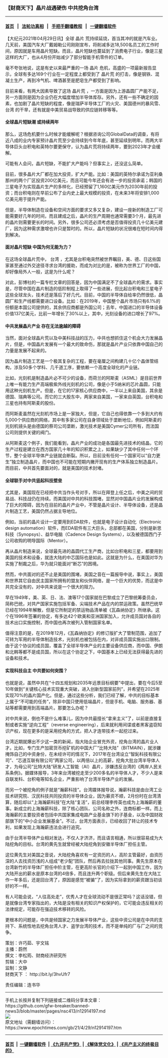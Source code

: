 ### 【财商天下】晶片战遇硬伤 中共挖角台湾
------------------------

#### [首页](https://github.com/gfw-breaker/banned-news3/blob/master/README.md) &nbsp;&nbsp;|&nbsp;&nbsp; [法轮功真相](https://github.com/begood0513/basic/blob/master/README.md)  &nbsp;&nbsp;|&nbsp;&nbsp; [手把手翻墙教程](https://github.com/gfw-breaker/guides/wiki)  &nbsp;&nbsp;|&nbsp;&nbsp; [一键翻墙软件](https://github.com/gfw-breaker/nogfw/blob/master/README.md)  



<div><p>
 【大纪元2021年04月29日讯】全球
 <ok href="https://www.epochtimes.com/gb/tag/%E6%99%B6%E7%89%87.html">
  晶片
 </ok>
 荒持续延烧，首当其冲的就是汽车业。几天前，美国汽车大厂戴姆勒公司刚刚宣布，将削减多达18,500名员工的工作时间，原因就是车用晶片短缺。而且，晶片短缺也蔓延到了消费电子行业，像是三星这样的大厂，也从4月份开始减少了部分智能手机零件的订单。
</p>
<p>
 毫不夸张地说，这是有史以来最严重的一场
 <ok href="https://www.epochtimes.com/gb/tag/%E6%99%B6%E7%89%87.html">
  晶片
 </ok>
 危机，高盛的一项最新报告显示，全球有多达169个行业在一定程度上都受到了
 <ok href="https://www.epochtimes.com/gb/tag/%E6%99%B6%E7%89%87%E8%8D%92.html">
  晶片荒
 </ok>
 的打击，像是钢铁、混凝土生产，再到冷气机、啤酒甚至是肥皂生产都受到了影响。
</p>
<p>
 目前来看，有两大因素导致了这场
 <ok href="https://www.epochtimes.com/gb/tag/%E6%99%B6%E7%89%87%E8%8D%92.html">
  晶片荒
 </ok>
 ，一方面是因为上游晶圆厂产能不足，另一方面则是因为企业仍在大幅度增加半导体库存。另外，还有一些不确定的因素，也加剧了晶片短缺的程度，像是瑞萨半导体工厂的火灾、美国德州的暴风雪、
 <ok href="https://www.epochtimes.com/gb/tag/%E5%8F%B0%E6%B9%BE.html">
  台湾
 </ok>
 的干旱，还有就是中美贸易战导致的供应链转移等等。
</p>
<h4>
 全球晶片短缺潮 或持续两年
</h4>
<p>
 那么，这场危机要什么时候才能缓解呢？根据咨询公司GlobalData的调查，有将近八成的业内专家预计晶片荒至少会持续到今年年底，甚至延续到明年。而两大半导体巨头台积电和英特尔要更保守，认为晶片荒将持续两年，要到2023年才会缓解。
</p>
<p>
 可能有人会问，晶片短缺，不能扩大产能吗？但事实上，还没这么简单。
</p>
<p>
 目前，很多晶片大厂都在加大投资，扩大产能。比如：美国的英特尔承诺为亚利桑那州的两个厂区投资200亿美元，而且可能今年还会有进一步的投资承诺；韩国的三星电子为实现晶片生产的多样化，已经预留了1,160亿美元作为2030年前的投资；而台积电则在早前公布了业内史上最大规模的投资，在未来3年将安排1,000亿美元用于提升产能。
</p>
<p>
 但是，半导体制造在设备和空间方面的要求又多又复杂，建设一座新的制造工厂可能需要好几年的时间，而且建成之后，晶片的生产周期也通常需要3个月，最先进的晶片则需要更长的时间。另外，很多公司还必须考虑是否值得投资几十亿美元建厂，因为这种需求激增也许只是暂时的。所以，晶片短缺的状况很难在短时间内得到解决。
</p>
<p>
</p>
<h4>
 面对晶片短缺 中国为何无能为力？
</h4>
<p>
 在这场全球晶片荒中，
 <ok href="https://www.epochtimes.com/gb/tag/%E5%8F%B0%E6%B9%BE.html">
  台湾
 </ok>
 ，尤其是台积电突然被世界瞩目，美、德、日这些国家甚至通过外交途径寻求台湾的援助，而成为对比的是，被称为世界工厂的中国，却好像局外人一般，这是为什么呢？
</p>
<p>
 对此，彭博社的一篇专栏文章的回答是，因为中国满足不了全球晶片的需求。事实是，尽管中国在晶片制造的低阶制程上取得了一些进展，但比起台积电和三星电子这些全球龙头，技术还是落后了好几代。目前，中国的半导体自给率仍然很低，晶圆厂和生产线都需要进口设备。比如：在2019年，中国整个晶片市场只有6.1%的份额是本国公司提供的，其余供应商都是外国公司；去年，中国进口的半导体设备价值137亿美元，比前一年增长了30%以上，其中，光刻设备的进口增长了97%。
</p>
<h4>
 中共发展晶片产业 存在无法逾越的障碍
</h4>
<p>
 当然，面对全球晶片荒以及中美科技战的压力，中共也想抓住这个机会大力发展晶片，但是，中国晶片发展有一个最大的致命伤，那就是晶片产业只依靠中国自己的力量是发展不起来的。
</p>
<p>
 因为晶片制造工艺是一个极其复杂的工程，要在毫厘之间构建几十亿个晶体管结构，涉及50多个学科、几千道工序，要依赖一个高度全球化的产业链。
</p>
<p>
 比如，光刻机是制造晶片必不可少的设备，而荷兰的阿斯麦（ASML）是目前世界上唯一有能力生产高端极紫外线光刻机的公司，像是小于5纳米的芯片晶圆，只能用这种光刻机生产。但是，在它的17家核心供应商中，一半以上来自美国，其余是德国、瑞典等公司。而它的三大股东中，两家来自美国，一家来自英国，台积电和三星也持有阿斯麦的股份。
</p>
<p>
 而阿斯麦虽然在光刻机市场上是一家独大，但是，它自己也得依靠一个多到大约有5,000个供应商的网络，其中有多家公司在自身领域处于垄断地位，例如阿斯麦的光刻机镜头是由德国的蔡司公司垄断，激光技术是美国Cymer公司所有，而法国公司则提供关键的阀门。
</p>
<p>
 从阿斯麦这个例子，我们能看到，晶片产业的成功是各国最先进技术的结晶，它的生产过程是建立在西方国家几十年的知识积累之上，如果缺少了其中任何一个环节，整个全球半导体产业链就会断裂。所以，目前没有任何一个国家可以“自力更生”独立制造晶片，而中国也不可能在短期内撇开现有的生产体系独立制造晶片。而目前，中共首先要面对的，就是美国的技术封堵。
</p>
<h4>
 全球联手对中共竖起科技壁垒
</h4>
<p>
 尤其是，美国现在已经把中共当作头号对手，所以在拜登上任之后，中美之间的贸易战、科技战仍在持续。而美国对中共的科技围堵，显然对中国晶片业的发展构成了巨大的障碍，因为在目前的晶片产业中，不管是晶片设计、半导体设备，还是晶片制造工艺，美国仍然占据主导地位。
</p>
<p>
 例如，当前的晶片设计一定要用到EDA软件，也就是电子设计自动化（Electronic design automation）软件，而EDA软件有三大巨头，总部都在美国，分别是新思科技（Synopsys）、益华电脑（Cadence Design Systems），以及被德国西门子公司收购的明导国际（Mentor）。
</p>
<p>
 再从晶片制造来说，全球最先进的晶圆代工生产商，比如台积电和三星，都要用到美国的技术和设备，就连大陆的中芯国际也是如此。这就是为什么，在美国对华为实施了制裁之后，华为就只能面对“断芯”的困境。
</p>
<p>
 然而，中共面对的还不止是美国的围堵，美国之音在一篇报导中说，事实上，美国和世界其它自由民主国家所拥有的盟友和伙伴网络，是一个巨大的优势，而这是中共完全没有的，对中共来说是一个很大的阻力。
</p>
<p>
 早在1949年，美、英、日、法、澳等17个国家就在巴黎成立了巴黎统筹委员会，简称巴统，对共产国家实施包括军备、尖端技术产品在内的禁运政策。虽然巴统早已经在1994年解散，但是它所制定的禁运物品清单被《瓦森纳协定》所继承。这个在1996年签署的协定，有多达42个欧美和亚洲国家加入，允许成员国对各自的技术出口实施控制，而中国也再次被列入管制国家名单。
</p>
<p>
 值得注意的是，在2019年12月，《瓦森纳协定》的修订版扩大了管制范围，追加了可转为军用的半导体制造技术，光刻机也被包括在内，对非成员国实施出口限制。由于这个协议的成员国，覆盖了全球半导体产业的主要设备供应商，而中国、伊朗和北韩等都不是成员国，所以在这个协定之下，中国基本上已经无法获得最先进的设备和技术。
</p>
<h4>
 实现科技自主 中共要如何突围？
</h4>
<p>
 也就是说，虽然中共在“十四五规划和2035年远景目标纲要”中提出，要在今后5至10年做到“关键核心技术实现重大突破，进入创新型国家前列”，并希望在2025年实现70%的晶片国产化。但是，通过这些分析，我们已经了解，中共的目标基本上属于“不可能的任务”，除非中国只使用低端晶片，但是手机、电脑、服务器、基站等都需要用到高端晶片。那要怎么办呢？
</p>
<p>
 对中共来说，倒也不是什么难事儿，因为中共最擅长“拿来主义”了，以前是直接复制或者实施“逆向工程”（reverse engineering），后来就利用间谍或者黑客盗窃知识产权，现在更多的是采用挖角的方式，把人才连带技术一起挖过来。
</p>
<p>
 台湾近期就爆出不少这一类的新闻，指大陆企业冒充外资，挖角台湾的晶片业人才。比如，专门生产加密货币挖矿机的中国大厂“比特大陆”（BITMAIN），就涉嫌掩饰自己的中资身份，在未经许可的情况下，2017年在台湾设立“智鈊科技有限公司”、“芯道互联有限公司”两家公司，以两倍以上的高薪，挖角大批台湾半导体人才，为母公司“比特大陆”研发人工智能（AI）晶片，涉嫌违反台湾的《两岸人民关系条例》。据媒体报导，3年来台湾被挖走至少200多名的半导体人才，不少人是来自联发科、台积电等知名企业，严重影响了台湾半导体产业的发展。
</p>
<p>
 而另一个被挖角的例子就是“瀚薪科技”。台湾媒体报导说，瀚薪科技是由台湾工业技术研究院、汉民科技共同投资的半导体企业，因为募资不顺，2月份时在台湾清算，随后却以“上海瀚薪科技”在大陆“复活”，前总经理李传英也成为上海瀚薪的董事。新成立的上海瀚薪科技，除了核心团队、公司名称之外，连商标都一样。而上海瀚薪的主要投资者包括中共国家集成电路产业基金旗下的子基金，以及中国财政部旗下的“中小企业发展基金”。不过，台湾方面表示，已经收回了转让的技术专利，如果发现上海瀚薪违法会进行追究。
</p>
<p>
 由于台湾半导体产业相对发达，不仅人才济济，而且语言相通，所以很容易成为大陆挖角的目标。台湾的黄先生就曾经被大陆挖角到安徽半导体厂担任主管。
</p>
<p>
 这位黄先生对美国之音说，大陆挖角喜欢有一定资历的人，高阶主管最好，由资历深的人去找资历浅的人组成“老少配”团队，然后再去拉拢其他同事。黄先生原本在台湾新竹的半导体厂担任中阶主管，在更高阶长官的介绍下一起到中国工作，因为大陆开出的薪水是原本台湾的4倍多，而且连升两个职级。但后来黄先生在大陆工作一年多后，还是回台湾了，原因是感觉“被骗”了，因为实际拿到的薪资跟当初谈好的不一样。
</p>
<p>
 有人可能会说，“人往高处走”，优秀人才在全球流动不是很正常吗？这话没错，但是就像台湾专家指出的，大陆是没有相关的知识产权保护的，它可能会违反相关的法律规定，可能存在强迫技术移转的风险。
</p>
<p>
 更根本的问题是，中共是倾国家之力发展半导体产业，这些中资公司是在中共的支持下、系统性地去挖角台湾人才、盗学台湾的技术，而不是单纯的厂与厂之间的竞争。
</p>
<p>
 策划：许巧茹、宇文铭
 <br/>
 主播：蔚然
 <br/>
 撰文：李松筠、财商经济研究所
 <br/>
 剪辑：大中
 <br/>
 监制：文静
 <br/>
 <ok href="https://www.epochtimes.com/gb/tag/%E8%B4%A2%E5%95%86%E5%A4%A9%E4%B8%8B.html">
  财商天下
 </ok>
 ：
 <ok href="http://bit.ly/3hvUfr7">
  http://bit.ly/3hvUfr7
 </ok>
</p>
<p>
 责任编辑：连书华
</p>
</div>
<hr/>
手机上长按并复制下列链接或二维码分享本文章：<br/>
https://github.com/gfw-breaker/banned-news3/blob/master/pages/nsc413/n12914197.md <br/>
<a href='https://github.com/gfw-breaker/banned-news3/blob/master/pages/nsc413/n12914197.md'><img src='https://github.com/gfw-breaker/banned-news3/blob/master/pages/nsc413/n12914197.md.png'/></a> <br/>
原文地址（需翻墙访问）：https://www.epochtimes.com/gb/21/4/29/n12914197.htm


------------------------
#### [首页](https://github.com/gfw-breaker/banned-news3/blob/master/README.md) &nbsp;|&nbsp; [一键翻墙软件](https://github.com/gfw-breaker/nogfw/blob/master/README.md) &nbsp;| [《九评共产党》](https://github.com/gfw-breaker/9ping.md/blob/master/README.md#九评之一评共产党是什么) | [《解体党文化》](https://github.com/gfw-breaker/jtdwh.md/blob/master/README.md) | [《共产主义的终极目的》](https://github.com/gfw-breaker/gczydzjmd.md/blob/master/README.md)


<img src='http://gfw-breaker.win/banned-news3/pages/nsc413/n12914197.md' width='0px' height='0px'/>